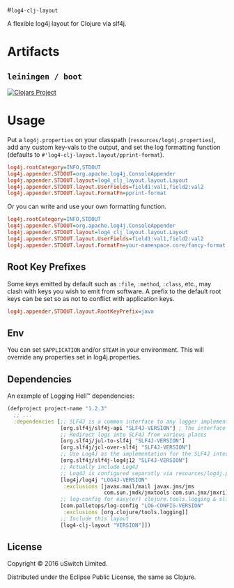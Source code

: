 #`log4-clj-layout`

A flexible log4j layout for Clojure via slf4j.

# Artifacts

## `leiningen / boot`

[![Clojars Project](https://img.shields.io/clojars/v/log4-clj-layout.svg)](https://clojars.org/log4-clj-layout)


# Usage

Put a `log4j.properties` on your classpath (`resources/log4j.properties`), add
any custom key-vals to the output, and set the log formatting function
(defaults to `#'log4-clj-layout.layout/pprint-format`).
```ini
log4j.rootCategory=INFO,STDOUT
log4j.appender.STDOUT=org.apache.log4j.ConsoleAppender
log4j.appender.STDOUT.layout=log4_clj_layout.layout.Layout
log4j.appender.STDOUT.layout.UserFields=field1:val1,field2:val2
log4j.appender.STDOUT.layout.FormatFn=pprint-format
```

Or you can write and use your own formatting function.
```ini
log4j.rootCategory=INFO,STDOUT
log4j.appender.STDOUT=org.apache.log4j.ConsoleAppender
log4j.appender.STDOUT.layout=log4_clj_layout.layout.Layout
log4j.appender.STDOUT.layout.UserFields=field1:val1,field2:val2
log4j.appender.STDOUT.layout.FormatFn=your-namespace.core/fancy-format
```

## Root Key Prefixes

Some keys emitted by default such as `:file`, `:method`, `:class`,
etc., may clash with keys you wish to emit from software. A prefix to
the default root keys can be set so as not to conflict with
application keys.

``` ini
log4j.appender.STDOUT.layout.RootKeyPrefix=java
```

## Env

You can set `$APPLICATION` and/or `$TEAM` in your environment. This
will override any properties set in log4j.properties.

## Dependencies

An example of Logging Hell™ dependencies:
``` clojure
(defproject project-name "1.2.3"
  ;; ...
  :dependencies [;; SLF4J is a common interface to any logger implementation.
                 [org.slf4j/slf4j-api "SLF4J-VERSION"] ; The interface
                 ;; Redirect logs into SLF4J from various places
                 [org.slf4j/jul-to-slf4j "SLF4J-VERSION"]
                 [org.slf4j/jcl-over-slf4j "SLF4J-VERSION"]
                 ;; Use Log4J as the implementation for the SLF4J interface.
                 [org.slf4j/slf4j-log4j12 "SLF4J-VERSION"]
                 ;; Actually include Log4J
                 ;; Log4J is configured separatly via resources/log4j.properties
                 [log4j/log4j "LOG4J-VERSION"
                  :exclusions [javax.mail/mail javax.jms/jms
                               com.sun.jmdk/jmxtools com.sun.jmx/jmxri]]
                 ;; log-config for easy(er) clojure.tools.logging & slf4j config
                 [com.palletops/log-config "LOG-CONFIG-VERSION"
                  :exclusions [org.clojure/tools.logging]]
                 ;; Include this layout
                 [log4-clj-layout "VERSION"]])
```

## License

Copyright © 2016 uSwitch Limited.

Distributed under the Eclipse Public License, the same as Clojure.
